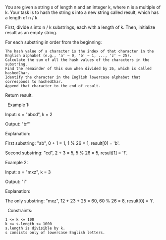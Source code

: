 You are given a string s of length n and an integer k, where n is a multiple of k. Your task is to hash the string s into a new string called result, which has a length of n / k.

First, divide s into n / k substrings, each with a length of k. Then, initialize result as an empty string.

For each substring in order from the beginning:


	The hash value of a character is the index of that character in the English alphabet (e.g., 'a' → 0, 'b' → 1, ..., 'z' → 25).
	Calculate the sum of all the hash values of the characters in the substring.
	Find the remainder of this sum when divided by 26, which is called hashedChar.
	Identify the character in the English lowercase alphabet that corresponds to hashedChar.
	Append that character to the end of result.


Return result.

 
Example 1:


Input: s = "abcd", k = 2

Output: "bf"

Explanation:

First substring: "ab", 0 + 1 = 1, 1 % 26 = 1, result[0] = 'b'.

Second substring: "cd", 2 + 3 = 5, 5 % 26 = 5, result[1] = 'f'.


Example 2:


Input: s = "mxz", k = 3

Output: "i"

Explanation:

The only substring: "mxz", 12 + 23 + 25 = 60, 60 % 26 = 8, result[0] = 'i'.


 
Constraints:


	1 <= k <= 100
	k <= s.length <= 1000
	s.length is divisible by k.
	s consists only of lowercase English letters.

